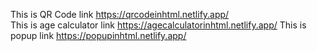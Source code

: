 This is QR Code link https://qrcodeinhtml.netlify.app/                                                                  
This is age calculator link https://agecalculatorinhtml.netlify.app/
This is popup link https://popupinhtml.netlify.app/

